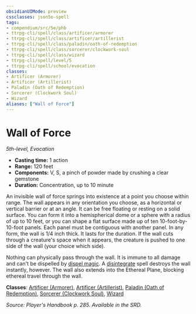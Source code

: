 ```yaml
---
obsidianUIMode: preview
cssclasses: json5e-spell
tags:
- compendium/src/5e/phb
- ttrpg-cli/spell/class/artificer/armorer
- ttrpg-cli/spell/class/artificer/artillerist
- ttrpg-cli/spell/class/paladin/oath-of-redemption
- ttrpg-cli/spell/class/sorcerer/clockwork-soul
- ttrpg-cli/spell/class/wizard
- ttrpg-cli/spell/level/5
- ttrpg-cli/spell/school/evocation
classes:
- Artificer (Armorer)
- Artificer (Artillerist)
- Paladin (Oath of Redemption)
- Sorcerer (Clockwork Soul)
- Wizard
aliases: ["Wall of Force"]
---
```

# Wall of Force
*5th-level, Evocation*  

- **Casting time:** 1 action
- **Range:** 120 feet
- **Components:** V, S, a pinch of powder made by crushing a clear gemstone
- **Duration:** Concentration, up to 10 minute

An invisible wall of force springs into existence at a point you choose within range. The wall appears in any orientation you choose, as a horizontal or vertical barrier or at an angle. It can be free floating or resting on a solid surface. You can form it into a hemispherical dome or a sphere with a radius of up to 10 feet, or you can shape a flat surface made up of ten 10-foot-by-10-foot panels. Each panel must be contiguous with another panel. In any form, the wall is 1/4 inch thick. It lasts for the duration. If the wall cuts through a creature's space when it appears, the creature is pushed to one side of the wall (your choice which side).

Nothing can physically pass through the wall. It is immune to all damage and can't be dispelled by [dispel magic](/3-Mechanics/CLI/spells/dispel-magic.md). A [disintegrate](/3-Mechanics/CLI/spells/disintegrate.md) spell destroys the wall instantly, however. The wall also extends into the Ethereal Plane, blocking ethereal travel through the wall.

**Classes**: [Artificer (Armorer)](/3-Mechanics/CLI/classes/artificer-armorer-tce.md), [Artificer (Artillerist)](/3-Mechanics/CLI/classes/artificer-artillerist-tce.md), [Paladin (Oath of Redemption)](/3-Mechanics/CLI/classes/paladin-oath-of-redemption-xge.md), [Sorcerer (Clockwork Soul)](/3-Mechanics/CLI/classes/sorcerer-clockwork-soul-tce.md), [Wizard](/3-Mechanics/CLI/classes/wizard.md)

*Source: Player's Handbook p. 285. Available in the SRD.*